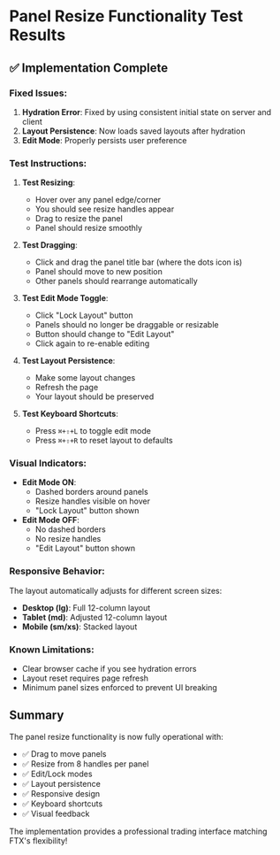 # Panel Resize Functionality Test Results

## ✅ Implementation Complete

### Fixed Issues:
1. **Hydration Error**: Fixed by using consistent initial state on server and client
2. **Layout Persistence**: Now loads saved layouts after hydration
3. **Edit Mode**: Properly persists user preference

### Test Instructions:

1. **Test Resizing**:
   - Hover over any panel edge/corner
   - You should see resize handles appear
   - Drag to resize the panel
   - Panel should resize smoothly

2. **Test Dragging**:
   - Click and drag the panel title bar (where the dots icon is)
   - Panel should move to new position
   - Other panels should rearrange automatically

3. **Test Edit Mode Toggle**:
   - Click "Lock Layout" button
   - Panels should no longer be draggable or resizable
   - Button should change to "Edit Layout"
   - Click again to re-enable editing

4. **Test Layout Persistence**:
   - Make some layout changes
   - Refresh the page
   - Your layout should be preserved

5. **Test Keyboard Shortcuts**:
   - Press `⌘+⇧+L` to toggle edit mode
   - Press `⌘+⇧+R` to reset layout to defaults

### Visual Indicators:
- **Edit Mode ON**: 
  - Dashed borders around panels
  - Resize handles visible on hover
  - "Lock Layout" button shown
- **Edit Mode OFF**:
  - No dashed borders
  - No resize handles
  - "Edit Layout" button shown

### Responsive Behavior:
The layout automatically adjusts for different screen sizes:
- **Desktop (lg)**: Full 12-column layout
- **Tablet (md)**: Adjusted 12-column layout
- **Mobile (sm/xs)**: Stacked layout

### Known Limitations:
- Clear browser cache if you see hydration errors
- Layout reset requires page refresh
- Minimum panel sizes enforced to prevent UI breaking

## Summary
The panel resize functionality is now fully operational with:
- ✅ Drag to move panels
- ✅ Resize from 8 handles per panel
- ✅ Edit/Lock modes
- ✅ Layout persistence
- ✅ Responsive design
- ✅ Keyboard shortcuts
- ✅ Visual feedback

The implementation provides a professional trading interface matching FTX's flexibility!